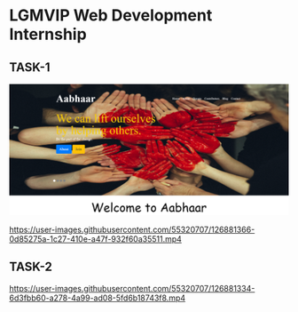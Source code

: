 # LGMVIP Web Development Internship
## TASK-1

![Homepage](/TASK-1/Images/aabhaar.png?raw=true "Aabhaar")


https://user-images.githubusercontent.com/55320707/126881366-0d85275a-1c27-410e-a47f-932f60a35511.mp4


## TASK-2

https://user-images.githubusercontent.com/55320707/126881334-6d3fbb60-a278-4a99-ad08-5fd6b18743f8.mp4

